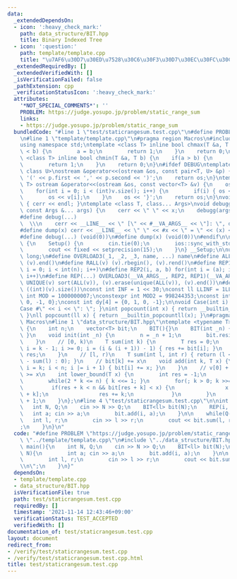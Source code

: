 ```yaml
---
data:
  _extendedDependsOn:
  - icon: ':heavy_check_mark:'
    path: data_structure/BIT.hpp
    title: Binary Indexed Tree
  - icon: ':question:'
    path: template/template.cpp
    title: "\u7AF6\u30D7\u30ED\u7528\u30C6\u30F3\u30D7\u30EC\u30FC\u30C8"
  _extendedRequiredBy: []
  _extendedVerifiedWith: []
  _isVerificationFailed: false
  _pathExtension: cpp
  _verificationStatusIcon: ':heavy_check_mark:'
  attributes:
    '*NOT_SPECIAL_COMMENTS*': ''
    PROBLEM: https://judge.yosupo.jp/problem/static_range_sum
    links:
    - https://judge.yosupo.jp/problem/static_range_sum
  bundledCode: "#line 1 \"test/staticrangesum.test.cpp\"\n#define PROBLEM \"https://judge.yosupo.jp/problem/static_range_sum\"\
    \n#line 1 \"template/template.cpp\"\n#pragma region Macros\n#include <bits/stdc++.h>\n\
    using namespace std;\ntemplate <class T> inline bool chmax(T &a, T b) {\n    if(a\
    \ < b) {\n        a = b;\n        return 1;\n    }\n    return 0;\n}\ntemplate\
    \ <class T> inline bool chmin(T &a, T b) {\n    if(a > b) {\n        a = b;\n\
    \        return 1;\n    }\n    return 0;\n}\n#ifdef DEBUG\ntemplate <class T,\
    \ class U>\nostream &operator<<(ostream &os, const pair<T, U> &p) {\n    os <<\
    \ '(' << p.first << ',' << p.second << ')';\n    return os;\n}\ntemplate <class\
    \ T> ostream &operator<<(ostream &os, const vector<T> &v) {\n    os << '{';\n\
    \    for(int i = 0; i < (int)v.size(); i++) {\n        if(i) { os << ','; }\n\
    \        os << v[i];\n    }\n    os << '}';\n    return os;\n}\nvoid debugg()\
    \ { cerr << endl; }\ntemplate <class T, class... Args>\nvoid debugg(const T &x,\
    \ const Args &... args) {\n    cerr << \" \" << x;\n    debugg(args...);\n}\n\
    #define debug(...)                                                           \
    \  \\\n    cerr << __LINE__ << \" [\" << #__VA_ARGS__ << \"]: \", debugg(__VA_ARGS__)\n\
    #define dump(x) cerr << __LINE__ << \" \" << #x << \" = \" << (x) << endl\n#else\n\
    #define debug(...) (void(0))\n#define dump(x) (void(0))\n#endif\n\nstruct Setup\
    \ {\n    Setup() {\n        cin.tie(0);\n        ios::sync_with_stdio(false);\n\
    \        cout << fixed << setprecision(15);\n    }\n} __Setup;\n\nusing ll = long\
    \ long;\n#define OVERLOAD3(_1, _2, _3, name, ...) name\n#define ALL(v) (v).begin(),\
    \ (v).end()\n#define RALL(v) (v).rbegin(), (v).rend()\n#define REP1(i, n) for(int\
    \ i = 0; i < int(n); i++)\n#define REP2(i, a, b) for(int i = (a); i < int(b);\
    \ i++)\n#define REP(...) OVERLOAD3(__VA_ARGS__, REP2, REP1)(__VA_ARGS__)\n#define\
    \ UNIQUE(v) sort(ALL(v)), (v).erase(unique(ALL(v)), (v).end())\n#define SZ(v)\
    \ ((int)(v).size())\nconst int INF = 1 << 30;\nconst ll LLINF = 1LL << 60;\nconstexpr\
    \ int MOD = 1000000007;\nconstexpr int MOD2 = 998244353;\nconst int dx[4] = {1,\
    \ 0, -1, 0};\nconst int dy[4] = {0, 1, 0, -1};\n\nvoid Case(int i) { cout << \"\
    Case #\" << i << \": \"; }\nint popcount(int x) { return __builtin_popcount(x);\
    \ }\nll popcount(ll x) { return __builtin_popcountll(x); }\n#pragma endregion\
    \ Macros\n#line 1 \"data_structure/BIT.hpp\"\ntemplate <typename T> struct BIT\
    \ {\n    int n;\n    vector<T> bit;\n    BIT(){}\n    BIT(int _n) { init(_n);\
    \ }\n    void init(int _n) {\n        n = _n + 1;\n        bit.resize(n + 1, 0);\n\
    \    }\n    // [0, k)\n    T sum(int k) {\n        T res = 0;\n        for(int\
    \ i = k - 1; i >= 0; i = (i & (i + 1)) - 1) { res += bit[i]; }\n        return\
    \ res;\n    }\n    // [l, r)\n    T sum(int l, int r) { return (l < r ? sum(r)\
    \ - sum(l) : 0); }\n    // bit[k] += x\n    void add(int k, T x) {\n        for(int\
    \ i = k; i < n; i |= i + 1) { bit[i] += x; }\n    }\n    // v[0] + ... + v[res]\
    \ >= x\n    int lower_bound(T x) {\n        int res = -1;\n        int k = 1;\n\
    \        while(2 * k <= n) { k <<= 1; }\n        for(; k > 0; k >>= 1) {\n   \
    \         if(res + k < n && bit[res + k] < x) {\n                x -= bit[res\
    \ + k];\n                res += k;\n            }\n        }\n        return res\
    \ + 1;\n    }\n};\n#line 4 \"test/staticrangesum.test.cpp\"\n\nint main(){\n \
    \   int N, Q;\n    cin >> N >> Q;\n    BIT<ll> bit(N);\n    REP(i, N){\n     \
    \   int a; cin >> a;\n        bit.add(i, a);\n    }\n\n    while(Q--){\n     \
    \   int l, r;\n        cin >> l >> r;\n        cout << bit.sum(l, r) << \"\\n\"\
    ;\n    }\n}\n"
  code: "#define PROBLEM \"https://judge.yosupo.jp/problem/static_range_sum\"\n#include\
    \ \"../template/template.cpp\"\n#include \"../data_structure/BIT.hpp\"\n\nint\
    \ main(){\n    int N, Q;\n    cin >> N >> Q;\n    BIT<ll> bit(N);\n    REP(i,\
    \ N){\n        int a; cin >> a;\n        bit.add(i, a);\n    }\n\n    while(Q--){\n\
    \        int l, r;\n        cin >> l >> r;\n        cout << bit.sum(l, r) << \"\
    \\n\";\n    }\n}"
  dependsOn:
  - template/template.cpp
  - data_structure/BIT.hpp
  isVerificationFile: true
  path: test/staticrangesum.test.cpp
  requiredBy: []
  timestamp: '2021-11-14 12:43:46+09:00'
  verificationStatus: TEST_ACCEPTED
  verifiedWith: []
documentation_of: test/staticrangesum.test.cpp
layout: document
redirect_from:
- /verify/test/staticrangesum.test.cpp
- /verify/test/staticrangesum.test.cpp.html
title: test/staticrangesum.test.cpp
---
```

